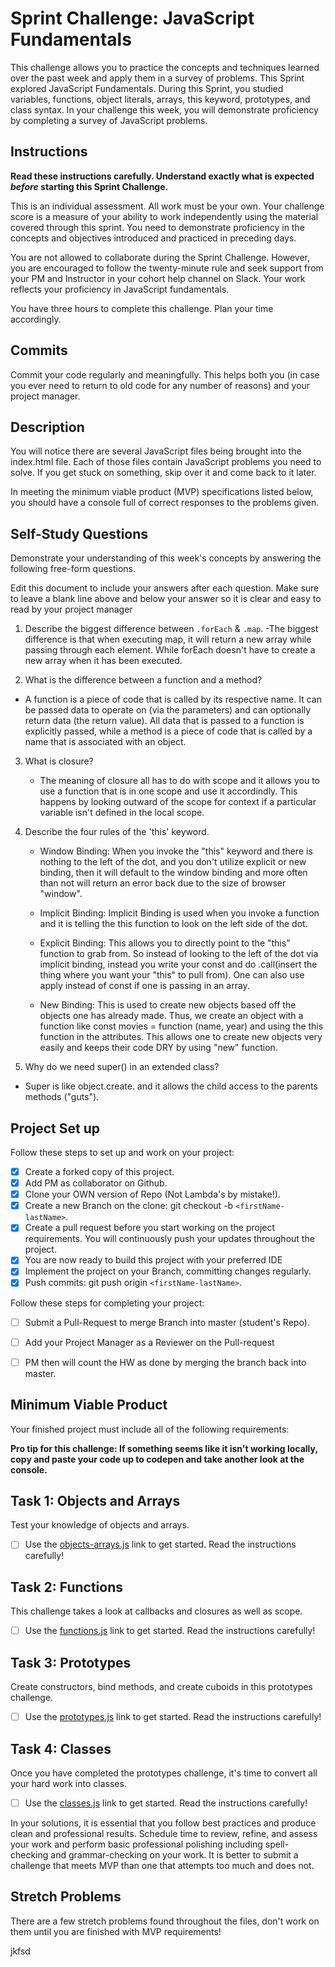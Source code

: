 # Sprint Challenge: JavaScript Fundamentals

This challenge allows you to practice the concepts and techniques learned over the past week and apply them in a survey of problems. This Sprint explored JavaScript Fundamentals. During this Sprint, you studied variables, functions, object literals, arrays, this keyword, prototypes, and class syntax. In your challenge this week, you will demonstrate proficiency by completing a survey of JavaScript problems.

## Instructions

**Read these instructions carefully. Understand exactly what is expected _before_ starting this Sprint Challenge.**

This is an individual assessment. All work must be your own. Your challenge score is a measure of your ability to work independently using the material covered through this sprint. You need to demonstrate proficiency in the concepts and objectives introduced and practiced in preceding days.

You are not allowed to collaborate during the Sprint Challenge. However, you are encouraged to follow the twenty-minute rule and seek support from your PM and Instructor in your cohort help channel on Slack. Your work reflects your proficiency in JavaScript fundamentals.

You have three hours to complete this challenge. Plan your time accordingly.

## Commits

Commit your code regularly and meaningfully. This helps both you (in case you ever need to return to old code for any number of reasons) and your project manager.

## Description

You will notice there are several JavaScript files being brought into the index.html file.  Each of those files contain JavaScript problems you need to solve.  If you get stuck on something, skip over it and come back to it later.

In meeting the minimum viable product (MVP) specifications listed below, you should have a console full of correct responses to the problems given.

## Self-Study Questions

Demonstrate your understanding of this week's concepts by answering the following free-form questions.

Edit this document to include your answers after each question. Make sure to leave a blank line above and below your answer so it is clear and easy to read by your project manager

1. Describe the biggest difference between `.forEach` & `.map`.
    -The biggest difference is that when executing map, it will return a new array while passing through each element. While forEach doesn't have to create a new array when it has been executed.

2. What is the difference between a function and a method?
- A function is a piece of code that is called by its respective name. It can be passed data to operate on (via the parameters) and can optionally return data (the return value). All data that is passed to a function is explicitly passed, while a method is a piece of code that is called by a name that is associated with an object.

3. What is closure?
    - The meaning of closure all has to do with scope and it allows you to use a function that is in one scope and use it accordindly. This happens by looking outward of the scope for context if a particular variable isn't defined in the local scope.

4. Describe the four rules of the 'this' keyword.
    - Window Binding: When you invoke the "this" keyword and there is nothing to the left of the dot, and you don't utilize explicit or new binding, then it will default to the window binding and more often than not will return an error back due to the size of browser "window". 

    - Implicit Binding: Implicit Binding is used when you invoke a function and it is telling the this function to look on the left side of the dot.

    - Explicit Binding: This allows you to directly point to the "this" function to grab from. So instead of looking to the left of the dot via implicit binding, instead you write your const and do .call(insert the thing where you want your "this" to pull from). One can also use apply instead of const if one is passing in an array. 

    - New Binding: This is used to create new objects based off the objects one has already made. Thus, we create an object with a function like const movies = function (name, year) and using the this function in the attributes. This allows one to create new objects very easily and keeps their code DRY by using "new" function.

5. Why do we need super() in an extended class?
- Super is like object.create. and it allows the child access to the parents methods ("guts").

## Project Set up

Follow these steps to set up and work on your project:

- [x] Create a forked copy of this project.
- [x] Add PM as collaborator on Github.
- [x] Clone your OWN version of Repo (Not Lambda's by mistake!).
- [x] Create a new Branch on the clone: git checkout -b `<firstName-lastName>`.
- [x] Create a pull request before you start working on the project requirements.  You will continuously push your updates throughout the project.
- [x] You are now ready to build this project with your preferred IDE
- [x] Implement the project on your Branch, committing changes regularly.
- [x] Push commits: git push origin `<firstName-lastName>`.

Follow these steps for completing your project:

- [ ] Submit a Pull-Request to merge <firstName-lastName> Branch into master (student's  Repo).
- [ ] Add your Project Manager as a Reviewer on the Pull-request
- [ ] PM then will count the HW as done by  merging the branch back into master.


## Minimum Viable Product

Your finished project must include all of the following requirements:

**Pro tip for this challenge: If something seems like it isn't working locally, copy and paste your code up to codepen and take another look at the console.**

## Task 1: Objects and Arrays
Test your knowledge of objects and arrays. 
* [ ] Use the [objects-arrays.js](challenges/objects-arrays.js) link to get started.  Read the instructions carefully!

## Task 2: Functions
This challenge takes a look at callbacks and closures as well as scope. 
* [ ] Use the [functions.js](challenges/functions.js) link to get started. Read the instructions carefully!

## Task 3: Prototypes
Create constructors, bind methods, and create cuboids in this prototypes challenge.
* [ ] Use the [prototypes.js](challenges/prototypes.js) link to get started. Read the instructions carefully!

## Task 4: Classes
Once you have completed the prototypes challenge, it's time to convert all your hard work into classes.
* [ ] Use the [classes.js](challenges/classes.js) link to get started. Read the instructions carefully!

In your solutions, it is essential that you follow best practices and produce clean and professional results. Schedule time to review, refine, and assess your work and perform basic professional polishing including spell-checking and grammar-checking on your work. It is better to submit a challenge that meets MVP than one that attempts too much and does not.

## Stretch Problems

There are a few stretch problems found throughout the files, don't work on them until you are finished with MVP requirements!

jkfsd